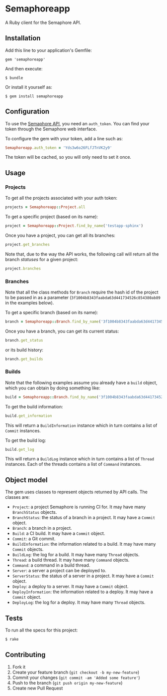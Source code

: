 # Semaphoreapp

A Ruby client for the Semaphore API.

## Installation

Add this line to your application's Gemfile:

    gem 'semaphoreapp'

And then execute:

    $ bundle

Or install it yourself as:

    $ gem install semaphoreapp

## Configuration

To use the [Semaphore API](http://docs.semaphoreapp.com/api), you need an `auth_token`. You can find your token through the Semaphore web interface.

To configure the gem with your token, add a line such as:

```ruby
Semaphoreapp.auth_token = 'Yds3w6o26FLfJTnVK2y9'
```

The token will be cached, so you will only need to set it once.

## Usage

### Projects

To get all the projects associated with your auth token:

```ruby
projects = Semaphoreapp::Project.all
```

To get a specific project (based on its name):

```ruby
project = Semaphoreapp::Project.find_by_name('testapp-sphinx')
```

Once you have a project, you can get all its branches:

```ruby
project.get_branches
```

Note that, due to the way the API works, the following call will return all the branch *statuses* for a given project:

```ruby
project.branches
```

### Branches

Note that all the class methods for `Branch` require the hash id of the project to be passed in as a parameter (`3f1004b8343faabda63d441734526c854380ab89` in the examples below).

To get a specific branch (based on its name):

```ruby
branch = Semaphoreapp::Branch.find_by_name('3f1004b8343faabda63d441734526c854380ab89', 'master')
```

Once you have a branch, you can get its current status:

```ruby
branch.get_status
```

or its build history:

```ruby
branch.get_builds
```

### Builds

Note that the following examples assume you already have a `build` object, which you can obtain by doing something like:

```ruby
build = Semaphoreapp::Branch.find_by_name('3f1004b8343faabda63d441734526c854380ab89', 'master').get_builds.first
```

To get the build information:

```ruby
build.get_information
```

This will return a `BuildInformation` instance which in turn contains a list of `Commit` instances.

To get the build log:

```ruby
build.get_log
```

This will return a `BuildLog` instance which in turn contains a list of `Thread` instances. Each of the threads contains a list of `Command` instances.

## Object model

The gem uses classes to represent objects returned by API calls. The classes are:

* `Project`: a project Semaphore is running CI for. It may have many `BranchStatus` objects.
* `BranchStatus`: the status of a branch in a project. It may have a `Commit` object.
* `Branch`: a branch in a project.
* `Build`: a CI build. It may have a `Commit` object.
* `Commit`: a Git commit.
* `BuildInformation`: the information related to a build. It may have many `Commit` objects.
* `BuildLog`: the log for a build. It may have many `Thread` objects.
* `Thread`: a build thread. It may have many `Command` objects.
* `Command`: a command in a build thread.
* `Server`: a server a project can be deployed to.
* `ServerStatus`: the status of a server in a project. It may have a `Commit` object. 
* `Deploy`: a deploy to a server. It may have a `Commit` object.
* `DeployInformation`: the information related to a deploy. It may have a `Commit` object.
* `DeployLog`: the log for a deploy. It may have many `Thread` objects.

## Tests

To run all the specs for this project:

```bash
$ rake
```

## Contributing

1. Fork it
2. Create your feature branch (`git checkout -b my-new-feature`)
3. Commit your changes (`git commit -am 'Added some feature'`)
4. Push to the branch (`git push origin my-new-feature`)
5. Create new Pull Request
